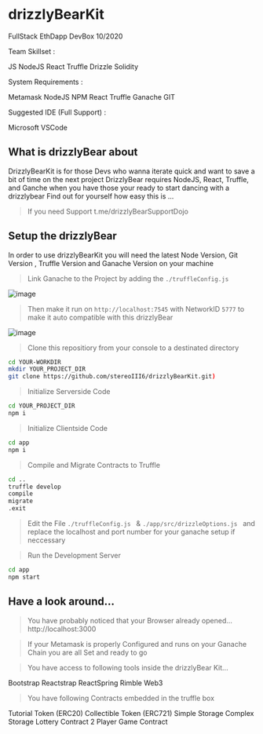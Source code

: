 # drizzlyBearKit
FullStack EthDapp DevBox 10/2020

Team Skillset : 

JS
NodeJS
React
Truffle
Drizzle
Solidity

System Requirements :

Metamask
NodeJS
NPM
React 
Truffle 
Ganache 
GIT

Suggested IDE (Full Support) :

Microsoft VSCode



## What is drizzlyBear about

DrizzlyBearKit is for those Devs who wanna iterate quick and want to save a bit of time on the next project
DrizzlyBear requires NodeJS, React, Truffle, and Ganche when you have those your ready to start dancing with a drizzlybear 
Find out for yourself how easy this is ...

> If you need Support t.me/drizzlyBearSupportDojo

## Setup the drizzlyBear

In order to use drizzlyBearKit you will need the latest Node Version, Git Version , Truffle Version and Ganache Version on your machine 

> Link Ganache to the Project by adding the ```./truffleConfig.js ``` 

![image](https://github.com/stereoIII6/drizzlyBearKit/blob/master/ganache_truff.png)

> Then make it run on ``` http://localhost:7545 ``` with NetworkID ``` 5777 ``` to make it auto compatible with this drizzlyBear 

![image](https://github.com/stereoIII6/drizzlyBearKit/blob/master/ganache_net.png)

> Clone this repositiory from your console to a destinated directory

```bash 
cd YOUR-WORKDIR
mkdir YOUR_PROJECT_DIR
git clone https://github.com/stereoIII6/drizzlyBearKit.git)
```
> Initialize Serverside Code
```bash
cd YOUR_PROJECT_DIR
npm i
```
> Initialize Clientside Code
```bash
cd app
npm i
```
> Compile and Migrate Contracts to Truffle
```bash
cd ..
truffle develop
compile
migrate 
.exit 
```

> Edit the File ```./truffleConfig.js ```  &  ```./app/src/drizzleOptions.js ```  and replace the localhost and port number for your ganache setup if neccessary 

> Run the Development Server
```bash
cd app
npm start
```

## Have a look around... 

>You have probably noticed that your Browser already opened... http://localhost:3000

>If your Metamask is properly Configured and runs on your Ganache Chain you are all Set and ready to go

>You have access to following tools inside the drizzlyBear Kit... 

Bootstrap 
Reactstrap 
ReactSpring 
Rimble
Web3

>You have following Contracts embedded in the truffle box 

Tutorial Token (ERC20) 
Collectible Token (ERC721) 
Simple Storage
Complex Storage 
Lottery Contract 
2 Player Game Contract





